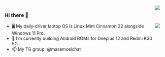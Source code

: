 <img align="right" src="https://komarev.com/ghpvc/?username=masemoel&label=Profile%20views&color=0e75b6&style=flat" />
<h3>Hi there 👋</h3>
<img align="right" src="https://github-readme-stats.vercel.app/api?username=masemoel&theme=calm&count_private=true&hide_border=true" />

- 🖥 My daily-driver laptop OS is Linux Mint Cinnamon 22 alongside Windows 11 Pro.
- 🔭 I’m currently building Android ROMs for Oneplus 12 and Redmi K30 5G.
- 📫 My TG group: @masemoelchat
